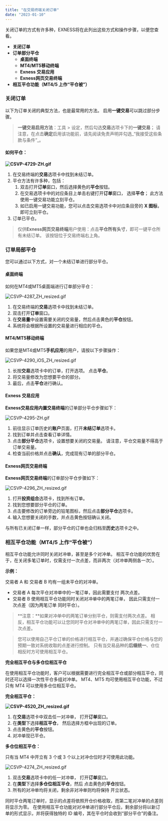 ```yaml
---
title: "在交易终端关闭订单"
date: "2023-01-10"
---
```


关闭订单的方式有许多种，EXNESS将在此列出这些方式和操作步骤，以便您查看。

- **关闭订单**
- **订单部分平仓**
    - **桌面终端**
    - **MT4/MT5移动终端**
    - **Exness 交易应用**
    - **Exness网页交易终端**
- **相互平仓功能（MT4/5 上作“平仓被”）**

### 关闭订单

以下为订单关闭的典型方法，也是最常用的方法。 启用**一键交易**可以跳过部分步骤。

> **一键交易启用方法**：工具 > 设定，然后勾选**交易**选项卡下的**一键交易**； 请注意，在点击**确定**启用该功能前，请先阅读免责声明并勾选_“我接受这些条款与条件”_。

#### **如何平仓：**

**![CSVP-4729-ZH.gif](https://get.exness.help/hc/article_attachments/6546801118364)**

1. 在交易终端的**交易**选项卡中找到未结订单。
2. 平仓方法有许多种，包括：
    1. 双击打开**订单**窗口，然后选择黄色的**平仓**按钮。
    2. 在交易选项卡中的对应条目上单击右键打开**订单**窗口， 选择**平仓**； 此方法使用一键交易功能立刻平仓。
    3. 如已启用一键交易功能，您可以点击交易选项卡中对应条目旁的 **X 图标**，即可立刻平仓。
3. 订单已平仓。

> 仅供**Exness网页交易终端**用户使用：点击**平仓所有头寸**，即可一键平仓所有未结订单。 该按钮位于交易终端右上角。

### 订单局部平仓

您可以通过以下方式，对一个未结订单进行部分平仓。

#### 桌面终端

如何在MT4或MT5桌面端进行订单部分平仓：

![CSVP-4287_ZH_resized.gif](https://get.exness.help/hc/article_attachments/6547765900060)

1. 在交易终端的**交易**选项卡中找到未结订单。
2. 双击打开**订单**窗口。
3. 在**交易量**中设置需要关闭的交易量，然后点击黄色的**平仓**按钮。
4. 系统将会根据所设置的交易量进行相应的平仓。

#### MT4/MT5移动终端

如果您是MT4或MT5**手机应用**的用户，请按以下步骤操作：

![CSVP-4290_iOS_ZH_resized.gif](https://get.exness.help/hc/article_attachments/6547963429404)

1. 长按**交易**选项卡中的订单，打开选项。 点击**平仓**。
2. 将交易量修改为您想要平仓的部分。
3. 最后，点击**平仓**进行确认。

#### Exness 交易应用

**Exness交易应用内置交易终端**的订单部分平仓步骤如下：

![CSVP-4295-ZH.gif](https://get.exness.help/hc/article_attachments/6548118325148)

1. 前往显示订单历史的**账户**页面，打开**未结订单**选项卡。
2. 找到订单并点击查看订单详情。
3. 点击**部分平仓**选项卡，设置想要关闭的交易量。 请注意，平仓交易量不得高于订单交易量。
4. 检查当前价格并点击**确认**，完成现有订单的部分平仓。

#### Exness网页交易终端

**Exness网页交易终端**的订单部分平仓步骤如下：

![CSVP-4296_ZH_resized.gif](https://get.exness.help/hc/article_attachments/6548316536476)

1. 打开**投资组合**选项卡，找到所有订单。
2. 找到您想要部分平仓的订单。
3. 点击要修改的订单旁边的铅笔图标，然后点击**部分平仓**选项卡。
4. 输入您想要关闭的手数，并点击黄色按钮确认关闭。

与所有已关闭订单一样，部分平仓的订单也会归档至**历史**选项卡之中。

### 相互平仓功能（MT4/5 上作“平仓被”）

相互平仓功能允许同时关闭对冲单，甚至是多个对冲单。 相互平仓功能的优势在于，在关闭多笔订单时，仅需支付一次点差，而非两次（对冲单两侧各一次）。

**示例：**

交易者 A 和 交易者 B 均有一组未平仓的对冲单。

- 交易者 A 每次平仓对冲单中的一笔订单，因此需要支付 两次点差。
- 交易者 B 使用相互平仓功能同时关闭对冲单中的两笔订单， 因此只需支付一次点差（因为两笔订单 同时平仓）。

> **注意：**如果对冲单中的两笔订单分别平仓，则需支付两次点差。 相反，相互平仓功能可以让您同时平仓对冲单中的两笔订单，因此只需支付一次点差。

> 您可以使用自己平仓订单的价格进行相互平仓，并通过确保平仓价格与您的预期一致对系统收取的点差进行控制。 只有当交易品种的**后缀统一**、仓位相反时方可使用相互平仓。

**完全相互平仓与多仓位相互平仓**

在使用相互平仓功能时，客户可以根据需要进行完全相互平仓或部分相互平仓，同时还可以选择一次性平仓多组对冲单。 MT4、MT5 均可使用相互平仓功能，不过只有 MT4 可以使用多仓位相互平仓。

**完全相互平仓：**

**![CSVP-4520_ZH_resized.gif](https://get.exness.help/hc/article_attachments/6548498478876)**

1. 在**交易**选项卡中双击任一对冲单， 打开**订单**窗口。
2. 在**类型**下选择**相互平仓**， 然后选择方框中出现的订单。
3. 点击黄色的**平仓**按钮。
4. 对冲单现已平仓。

**多仓位相互平仓：**

只有当 MT4 中开立有 3 个或 3 个以上对冲仓位时才可使用此功能。

![CSVP-4274_ZH_resized.gif](https://get.exness.help/hc/article_attachments/6548745842844)

1. 双击**交易**选项卡中的任一对冲单， 打开**订单**窗口。
2. 在**类型**下选择**多仓位相互平仓**，然后 点击黄色的**平仓**按钮。
3. 所有的对冲单均将关闭，剩余非对冲单则均将保持 开立状态。

同时平仓两笔订单时，显示的点差将依照开仓价格收取，而第二笔对冲单的点差则将显示为零。 在使用相互平仓功能对对冲单进行部分平仓后，剩余部分将以新订单的形式显示，并将获得独特的 ID 编号，其在平仓时会收到“部分平仓”的备注。
